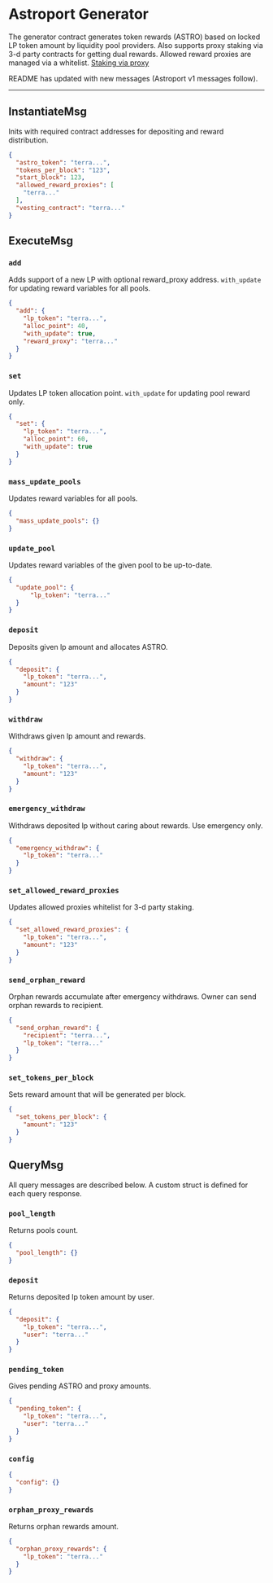 # Astroport Generator

The generator contract generates token rewards (ASTRO) based on locked LP token amount by liquidity pool providers. Also supports proxy staking via 3-d party contracts for getting dual rewards. Allowed reward proxies are managed via a whitelist. [Staking via proxy](https://miro.medium.com/max/1400/0*8hn2NSnZJZTa9YGV)

README has updated with new messages (Astroport v1 messages follow).

---

## InstantiateMsg

Inits with required contract addresses for depositing and reward distribution.

```json
{
  "astro_token": "terra...",
  "tokens_per_block": "123",
  "start_block": 123,
  "allowed_reward_proxies": [
    "terra..."
  ],
  "vesting_contract": "terra..."
}
```

## ExecuteMsg

### `add`

Adds support of a new LP with optional reward_proxy address. `with_update` for updating reward variables for all pools.

```json
{
  "add": {
    "lp_token": "terra...",
    "alloc_point": 40,
    "with_update": true,
    "reward_proxy": "terra..."
  }
}
```

### `set`

Updates LP token allocation point. `with_update` for updating pool reward only.

```json
{
  "set": {
    "lp_token": "terra...",
    "alloc_point": 60,
    "with_update": true
  }
}
```

### `mass_update_pools`

Updates reward variables for all pools.

```json
{
  "mass_update_pools": {}
}
```

### `update_pool`

Updates reward variables of the given pool to be up-to-date.

```json
{
  "update_pool": {
      "lp_token": "terra..."
  }
}
```

### `deposit`

Deposits given lp amount and allocates ASTRO.

```json
{
  "deposit": {
    "lp_token": "terra...",
    "amount": "123"
  }
}
```

### `withdraw`

Withdraws given lp amount and rewards.

```json
{
  "withdraw": {
    "lp_token": "terra...",
    "amount": "123"
  }
}
```

### `emergency_withdraw`

Withdraws deposited lp without caring about rewards. Use emergency only.

```json
{
  "emergency_withdraw": {
    "lp_token": "terra..."
  }
}
```

### `set_allowed_reward_proxies`

Updates allowed proxies whitelist for 3-d party staking.

```json
{
  "set_allowed_reward_proxies": {
    "lp_token": "terra...",
    "amount": "123"
  }
}
```

### `send_orphan_reward`

Orphan rewards accumulate after emergency withdraws. Owner can send orphan rewards to recipient.

```json
{
  "send_orphan_reward": {
    "recipient": "terra...",
    "lp_token": "terra..."
  }
}
```

### `set_tokens_per_block`

Sets reward amount that will be generated per block.

```json
{
  "set_tokens_per_block": {
    "amount": "123"
  }
}
```

## QueryMsg

All query messages are described below. A custom struct is defined for each query response.

### `pool_length`

Returns pools count.

```json
{
  "pool_length": {}
}
```

### `deposit`

Returns deposited lp token amount by user.

```json
{
  "deposit": {
    "lp_token": "terra...",
    "user": "terra..."
  }
}
```

### `pending_token`

Gives pending ASTRO and proxy amounts.

```json
{
  "pending_token": {
    "lp_token": "terra...",
    "user": "terra..."
  }
}
```

### `config`

```json
{
  "config": {}
}
```

### `orphan_proxy_rewards`

Returns orphan rewards amount.

```json
{
  "orphan_proxy_rewards": {
    "lp_token": "terra..."
  }
}
```

